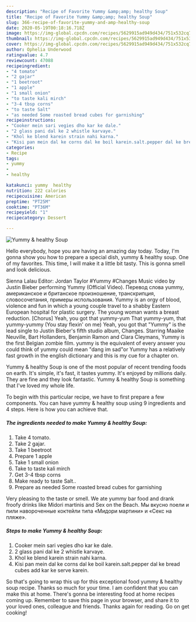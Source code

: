 ```yaml
---
description: "Recipe of Favorite Yummy &amp;amp; healthy Soup"
title: "Recipe of Favorite Yummy &amp;amp; healthy Soup"
slug: 366-recipe-of-favorite-yummy-and-amp-healthy-soup
date: 2020-05-19T00:18:16.718Z
image: https://img-global.cpcdn.com/recipes/5629915ad949d434/751x532cq70/yummy-healthy-soup-recipe-main-photo.jpg
thumbnail: https://img-global.cpcdn.com/recipes/5629915ad949d434/751x532cq70/yummy-healthy-soup-recipe-main-photo.jpg
cover: https://img-global.cpcdn.com/recipes/5629915ad949d434/751x532cq70/yummy-healthy-soup-recipe-main-photo.jpg
author: Ophelia Underwood
ratingvalue: 4.7
reviewcount: 47088
recipeingredient:
- "4 tomato"
- "2 gajar"
- "1 beetroot"
- "1 apple"
- "1 small onion"
- "to taste kali mirch"
- "3-4 tbsp corns"
- "to taste Salt"
- "as needed Some roasted bread cubes for garnishing"
recipeinstructions:
- "Cooker mein sari vegies dho kar ke dale."
- "2 glass pani dal ke 2 whistle karvaye."
- "Khol ke blend karein strain nahi karna."
- "Kisi pan mein dal ke corns dal ke boil karein.salt.pepper dal ke bread cubes add kar ke serve karein."
categories:
- Recipe
tags:
- yummy
- 
- healthy

katakunci: yummy  healthy 
nutrition: 222 calories
recipecuisine: American
preptime: "PT25M"
cooktime: "PT36M"
recipeyield: "1"
recipecategory: Dessert

---
```



![Yummy &amp; healthy Soup](https://img-global.cpcdn.com/recipes/5629915ad949d434/751x532cq70/yummy-healthy-soup-recipe-main-photo.jpg)

Hello everybody, hope you are having an amazing day today. Today, I'm gonna show you how to prepare a special dish, yummy &amp; healthy soup. One of my favorites. This time, I will make it a little bit tasty. This is gonna smell and look delicious.

Sienna Lalau Editor: Jordan Taylor #Yummy #Changes Music video by Justin Bieber performing Yummy (Official Video). Перевод слова yummy, американское и британское произношение, транскрипция, словосочетания, примеры использования. Yummy is an orgy of blood, violence and fun in which a young couple travel to a shabby Eastern European hospital for plastic surgery. The young woman wants a breast reduction. [Chorus] Yeah, you got that yummy-yum That yummy-yum, that yummy-yummy (You stay flexin&#39; on me) Yeah, you got that &#34;Yummy&#34; is the lead single to Justin Bieber&#39;s fifth studio album, Changes. Starring Maaike Neuville, Bart Hollanders, Benjamin Ramon and Clara Cleymans, Yummy is the first Belgian zombie film. yummy is the equivalent of every answer you could think of yummy could mean &#34;dang im sad&#34;or Yummy has a relatively fast growth in the english dictionary and this is my cue for a chapter on.

Yummy &amp; healthy Soup is one of the most popular of recent trending foods on earth. It's simple, it's fast, it tastes yummy. It's enjoyed by millions daily. They are fine and they look fantastic. Yummy &amp; healthy Soup is something that I've loved my whole life.


To begin with this particular recipe, we have to first prepare a few components. You can have yummy &amp; healthy soup using 9 ingredients and 4 steps. Here is how you can achieve that.

<!--inarticleads1-->

##### The ingredients needed to make Yummy &amp; healthy Soup:

1. Take 4 tomato.
1. Take 2 gajar.
1. Take 1 beetroot
1. Prepare 1 apple
1. Take 1 small onion
1. Take to taste kali mirch
1. Get 3-4 tbsp corns
1. Make ready to taste Salt..
1. Prepare as needed Some roasted bread cubes for garnishing


Very pleasing to the taste or smell. We ate yummy bar food and drank froofy drinks like Midori martinis and Sex on the Beach. Мы вкусно поели и пили навороченные коктейли типа «Мидори мартини» и «Секс на пляже». 

<!--inarticleads2-->

##### Steps to make Yummy &amp; healthy Soup:

1. Cooker mein sari vegies dho kar ke dale.
1. 2 glass pani dal ke 2 whistle karvaye.
1. Khol ke blend karein strain nahi karna.
1. Kisi pan mein dal ke corns dal ke boil karein.salt.pepper dal ke bread cubes add kar ke serve karein.




So that's going to wrap this up for this exceptional food yummy &amp; healthy soup recipe. Thanks so much for your time. I am confident that you can make this at home. There's gonna be interesting food at home recipes coming up. Remember to save this page in your browser, and share it to your loved ones, colleague and friends. Thanks again for reading. Go on get cooking!
